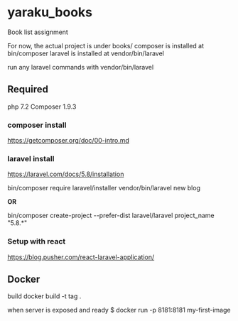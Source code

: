 # yaraku_books
Book list assignment

For now, the actual project is under books/
composer is installed at bin/composer
laravel is installed at vendor/bin/laravel

run any laravel commands with vendor/bin/laravel
## Required
php 7.2 
Composer 1.9.3 


### composer install
https://getcomposer.org/doc/00-intro.md
### laravel install
https://laravel.com/docs/5.8/installation

bin/composer require laravel/installer
vendor/bin/laravel new blog

**OR**

bin/composer create-project --prefer-dist laravel/laravel project_name "5.8.*"

### Setup with react
https://blog.pusher.com/react-laravel-application/

## Docker
build 
docker build -t tag .

when server is exposed and ready
$ docker run -p 8181:8181 my-first-image
